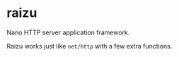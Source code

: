 # raizu

Nano HTTP server application framework.

Raizu works just like `net/http` with a few extra functions.

